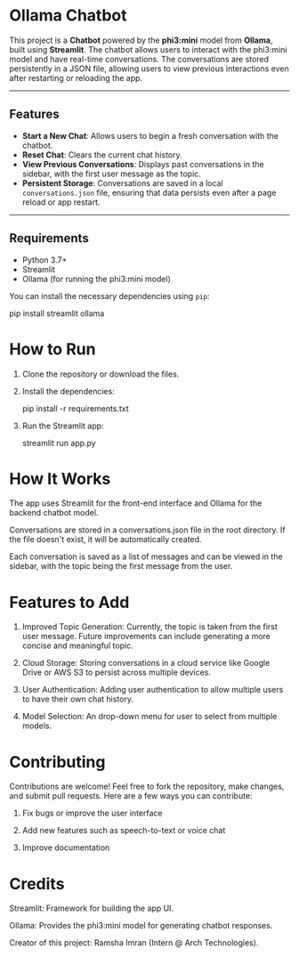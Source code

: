 # Ollama Chatbot

This project is a **Chatbot** powered by the **phi3:mini** model from **Ollama**, built using **Streamlit**. The chatbot allows users to interact with the phi3:mini model and have real-time conversations. The conversations are stored persistently in a JSON file, allowing users to view previous interactions even after restarting or reloading the app.

---

## Features

- **Start a New Chat**: Allows users to begin a fresh conversation with the chatbot.
- **Reset Chat**: Clears the current chat history.
- **View Previous Conversations**: Displays past conversations in the sidebar, with the first user message as the topic.
- **Persistent Storage**: Conversations are saved in a local `conversations.json` file, ensuring that data persists even after a page reload or app restart.

---

## Requirements

- Python 3.7+
- Streamlit
- Ollama (for running the phi3:mini model)

You can install the necessary dependencies using `pip`:

pip install streamlit ollama

# How to Run

1. Clone the repository or download the files.

2. Install the dependencies:

   pip install -r requirements.txt


3. Run the Streamlit app:

   streamlit run app.py


# How It Works

The app uses Streamlit for the front-end interface and Ollama for the backend chatbot model.

Conversations are stored in a conversations.json file in the root directory. If the file doesn't exist, it will be automatically created.

Each conversation is saved as a list of messages and can be viewed in the sidebar, with the topic being the first message from the user.

# Features to Add

1. Improved Topic Generation: Currently, the topic is taken from the first user message. Future improvements can include generating a more concise and meaningful topic.

2. Cloud Storage: Storing conversations in a cloud service like Google Drive or AWS S3 to persist across multiple devices.

3. User Authentication: Adding user authentication to allow multiple users to have their own chat history.

4. Model Selection: An drop-down menu for user to select from multiple models.

# Contributing

Contributions are welcome! Feel free to fork the repository, make changes, and submit pull requests. Here are a few ways you can contribute:

1. Fix bugs or improve the user interface

2. Add new features such as speech-to-text or voice chat

3. Improve documentation

# Credits

Streamlit: Framework for building the app UI.

Ollama: Provides the phi3:mini model for generating chatbot responses.

Creator of this project: Ramsha Imran (Intern @ Arch Technologies).
